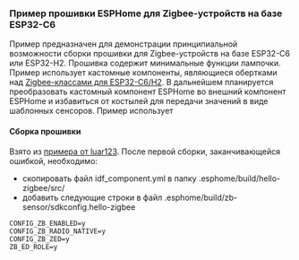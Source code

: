 ### Пример прошивки ESPHome для Zigbee-устройств на базе ESP32-C6 ###
Пример предназначен для демонстрации  принципиальной возможности сборки прошивки для Zigbee-устройств на базе ESP32-C6 или ESP32-H2.
Прошивка содержит минимальные функции лампочки.
Пример использует кастомные компоненты, являющиеся обертками над [Zigbee-классами для ESP32-C6/H2](https://github.com/Muk911/zigbee/tree/main/esp32c6/zblc).
В дальнейшем планируется преобразовать кастомный компонент ESPHome во внешний компонент ESPHome и избавиться от костылей для передачи значений в виде шаблонных сенсоров.
Пример использует 
#### Сборка прошивки ####
Взято из [примера от luar123](https://github.com/luar123/esphome_zb_sensor?tab=readme-ov-file#build-esphome-zigbee-sensor).
После первой сборки, заканчивающейся ошибкой, необходимо:
- скопировать файл idf_component.yml в папку .esphome/build/hello-zigbee/src/
- добавить следующие строки в файл .esphome/build/zb-sensor/sdkconfig.hello-zigbee
```
CONFIG_ZB_ENABLED=y
CONFIG_ZB_RADIO_NATIVE=y
CONFIG_ZB_ZED=y
ZB_ED_ROLE=y
```
